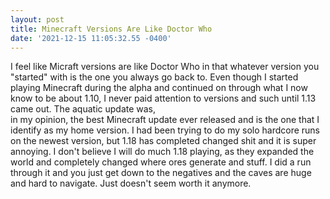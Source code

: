 ```yaml
--- 
layout: post 
title: Minecraft Versions Are Like Doctor Who 
date: '2021-12-15 11:05:32.55 -0400' 
--- 
```

I feel like Micraft versions are like Doctor Who in that whatever version you "started" with is the one you 
always go back to. Even though I started playing Minecraft during the alpha and continued on through what I now 
know to be about 1.10, I never paid attention to versions and such until 1.13 came out. The aquatic update was,  
in my opinion, the best Minecraft update ever released and is the one that I identify as my home version. I had 
been trying to do my solo hardcore runs on the newest version, but 1.18 has completed changed shit and it is 
super annoying. I don't believe I will do much 1.18 playing, as they expanded the world and completely changed 
where ores generate and stuff. I did a run through it and you just get down to the negatives and the caves are 
huge and hard to navigate. Just doesn't seem worth it anymore. 
